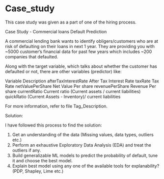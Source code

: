 # Case_study
 This case study was given as a part of one of the hiring process.

Case Study - Commercial loans Default Prediction

A commercial lending bank wants to identify obligers/customers who are at risk of defaulting on their loans in next 1 year. They are providing you with ~5000 customer’s financial data for past few years which includes ~200 companies that defaulted.

Along with the target variable, which talks about whether the customer has defaulted or not, there are other variables (predictor) like:

Variable													Description
afterTaxInterestRate	After Tax Interest Rate
taxRate														Tax Rate
netValuePerShare					Net Value Per share
revenuePerShare						Revenue Per share
currentRatio									Current ratio (Current assets / current liabilities)
quickRatio											(Current Assets - Inventory)/ current liabilities

For more information, refer to file Tag_Description. 

Solution:

I have followed this process to find the solution:

1. Get an understanding of the data (Missing values, data types, outliers etc.)
2. Perform an exhaustive Exploratory Data Analysis (EDA) and treat the outliers if any.
3. Build generalizable ML models to predict the probability of default, tune it and choose the best model.
4. Explain best model using any one of the available tools for explanability? (PDP, Shapley, Lime etc.)
